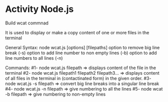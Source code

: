 # Activity Node.js

Build wcat commnad

It is used to display or make a copy content of one or more files in the terminal 


General Syntax:
node wcat.js [options] [filepaths]
option to remove big line break (-s)
option to add line number to non empty lines (-b)
option to add line numbers to all lines (-n) 

Commands:
#1- node wcat.js filepath => displays content of the file in the terminal 
#2- node wcat.js filepath1 filepath2 filepath3... => displays content of all files in the terminal in (contactinated form) in the given order.
#3- node wcat.js -s filepath => convert big line breaks into a singular line break
#4- node wcat.js -n filepath => give numbering to all the lines 
#5- node wcat -b filepath => give numbering to non-empty lines
